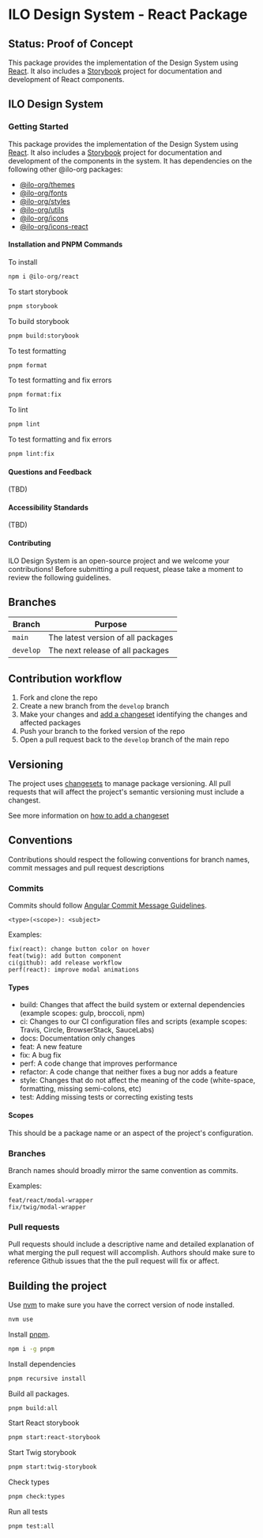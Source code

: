 # ILO Design System - React Package

## Status: Proof of Concept

This package provides the implementation of the Design System using [React](https://reactjs.org/). It also includes a [Storybook](https://storybook.js.org/) project for documentation and development of React components.

<div style={{paddingTop: '40px', color: 'inherit'}}>
	<h2 style={{fontFamily: 'Overpass', fontSize: '56.95px', fontWeight: '700', marginBottom: '40px', border: 'none'}}>ILO Design System</h2>
	<h3 style={{fontFamily: 'Overpass', fontSize: '45.56px', fontWeight: '700', marginBottom: '40px'}}>Getting Started</h3>
</div>

This package provides the implementation of the Design System using [React](https://reactjs.org). It also includes a [Storybook](https://storybook.js.org/) project for documentation and development of the components in the system. It has dependencies on the following other @ilo-org packages:

- [@ilo-org/themes](./packages/themes)
- [@ilo-org/fonts](./packages/fonts)
- [@ilo-org/styles](./packages/styles)
- [@ilo-org/utils](./packages/utils)
- [@ilo-org/icons](./packages/icons)
- [@ilo-org/icons-react](./packages/icons-react)

<h4 style={{fontFamily: 'Overpass', fontSize: '29px', fontWeight: '700', marginBottom: '40px', marginTop: '40px'}}>Installation and PNPM Commands</h4>

To install

```bash
npm i @ilo-org/react
```

To start storybook

```bash
pnpm storybook
```

To build storybook

```bash
pnpm build:storybook
```

To test formatting

```bash
pnpm format
```

To test formatting and fix errors

```bash
pnpm format:fix
```

To lint

```bash
pnpm lint
```

To test formatting and fix errors

```bash
pnpm lint:fix
```

<h4 style={{fontFamily: 'Overpass', fontSize: '29px', fontWeight: '700', marginBottom: '40px', marginTop: '40px'}}>Questions and Feedback</h4>

(TBD)

<h4 style={{fontFamily: 'Overpass', fontSize: '29px', fontWeight: '700', marginBottom: '40px', marginTop: '40px'}}>Accessibility Standards</h4>

(TBD)

<h4 style={{fontFamily: 'Overpass', fontSize: '29px', fontWeight: '700', marginBottom: '40px', marginTop: '40px'}}>Contributing</h4>

ILO Design System is an open-source project and we welcome your contributions! Before submitting a pull request, please take a moment to review the following guidelines.

## Branches

| Branch    | Purpose                            |
| --------- | ---------------------------------- |
| `main`    | The latest version of all packages |
| `develop` | The next release of all packages   |

## Contribution workflow

1. Fork and clone the repo
2. Create a new branch from the `develop` branch
3. Make your changes and [add a changeset](#versioning) identifying the changes and affected packages
4. Push your branch to the forked version of the repo
5. Open a pull request back to the `develop` branch of the main repo

## Versioning

The project uses [changesets](https://github.com/changesets/changesets) to manage package versioning. All pull requests that will affect the project's semantic versioning must include a changest.

See more information on [how to add a changeset](https://github.com/changesets/changesets/blob/main/docs/adding-a-changeset.md)

## Conventions

Contributions should respect the following conventions for branch names, commit messages and pull request descriptions

### Commits

Commits should follow [Angular Commit Message Guidelines](https://github.com/angular/angular/blob/22b96b9/CONTRIBUTING.md#commit).

```
<type>(<scope>): <subject>
```

Examples:

```
fix(react): change button color on hover
feat(twig): add button component
ci(github): add release workflow
perf(react): improve modal animations
```

#### Types

- build: Changes that affect the build system or external dependencies (example scopes: gulp, broccoli, npm)
- ci: Changes to our CI configuration files and scripts (example scopes: Travis, Circle, BrowserStack, SauceLabs)
- docs: Documentation only changes
- feat: A new feature
- fix: A bug fix
- perf: A code change that improves performance
- refactor: A code change that neither fixes a bug nor adds a feature
- style: Changes that do not affect the meaning of the code (white-space, formatting, missing semi-colons, etc)
- test: Adding missing tests or correcting existing tests

#### Scopes

This should be a package name or an aspect of the project's configuration.

### Branches

Branch names should broadly mirror the same convention as commits.

Examples:

```
feat/react/modal-wrapper
fix/twig/modal-wrapper
```

### Pull requests

Pull requests should include a descriptive name and detailed explanation of what merging the pull request will accomplish. Authors should make sure to reference Github issues that the the pull request will fix or affect.

## Building the project

Use [nvm](https://github.com/nvm-sh/nvm) to make sure you have the correct version of node installed.

```bash
nvm use
```

Install [pnpm](https://pnpm.io/).

```bash
npm i -g pnpm
```

Install dependencies

```bash
pnpm recursive install
```

Build all packages.

```bash
pnpm build:all
```

Start React storybook

```bash
pnpm start:react-storybook
```

Start Twig storybook

```bash
pnpm start:twig-storybook
```

Check types

```bash
pnpm check:types
```

Run all tests

```bash
pnpm test:all
```
